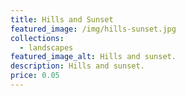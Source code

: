 ```yaml
---
title: Hills and Sunset
featured_image: /img/hills-sunset.jpg
collections:
  - landscapes
featured_image_alt: Hills and sunset.
description: Hills and sunset.
price: 0.05
---
```

